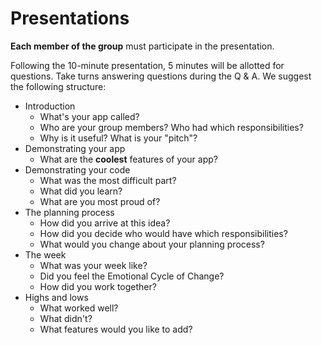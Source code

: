 # Presentations


**Each member of the group** must participate in the presentation.

Following the 10-minute presentation, 5 minutes will be allotted for questions. Take turns answering questions during the Q & A. We suggest the following structure:

- Introduction
  - What's your app called?
  - Who are your group members? Who had which responsibilities?
  - Why is it useful? What is your "pitch"?
- Demonstrating your app
  - What are the **coolest** features of your app?
- Demonstrating your code
  - What was the most difficult part?
  - What did you learn?
  - What are you most proud of?
- The planning process
  - How did you arrive at this idea?
  - How did you decide who would have which responsibilities?
  - What would you change about your planning process?
- The week
  - What was your week like?  
  - Did you feel the Emotional Cycle of Change?
  - How did you work together?
- Highs and lows
  - What worked well?
  - What didn't?
  - What features would you like to add?

